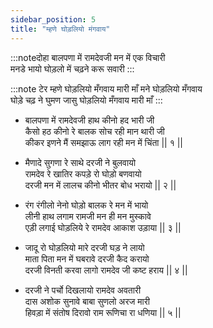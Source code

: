 ```yaml
---
sidebar_position: 5
title: "म्हणे घोड़लियो मंगवाय"
---
```


:::noteदोहा
बालपणा में रामदेवजी मन में एक विचारी <br/>
मनडे भायो घोड़लो में चढ़ने करू सवारी
:::

:::note टेर
म्हणे घोड़लियो मँगवाय मारी माँ मने घोड़लियो मँगवाय <br/>
घोड़े चढ़ ने घुमण जासु घोड़लियो मँगवाय मारी माँ
:::

- बालपणा में रामदेवजी हाथ कीनो हद भारी जी <br/>
  कैसो हठ कीनो रे बालक सोच रही मान थारी जी <br/>
  कीकर इणने मैं समझाऊ लाग रही मन में चिंता || १ ||

- मैणादे सुगणा रे साथे दरजी ने बुलवायो <br/>
  रामदेव रे खातिर कपड़े रो घोड़ो बणवायो <br/>
  दरजी मन में लालच कीनो भीतर बोध भरायो || २ ||

- रंग रंगीलो नेनो घोड़ो बालक रे मन में भायो <br/>
  लीनी हाथ लगाम रामजी मन ही मन मुस्कावे <br/>
  एड़ी लगाई घोड़लिये रे रामदेव आकाश उड़ाया || ३ ||

- जादू रो घोड़लियो मारे दरजी घड़ ने लायो <br/>
  माता पिता मन में घबरावे दरजी कैद करायो <br/>
  दरजी विनती करवा लागो रामदेव जी कष्ट हराय || ४ ||

- दरजी ने पर्चो दिखलायो रामदेव अवतारी <br/>
  दास अशोक सुनावे बाबा सुणलो अरज मारी <br/>
  हिवड़ा में संतोष दिरावो राम रूणिचा रा धणिया || ५ ||
